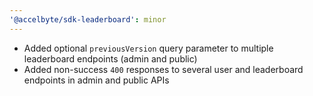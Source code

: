 ```yaml
---
'@accelbyte/sdk-leaderboard': minor
---
```


- Added optional `previousVersion` query parameter to multiple leaderboard endpoints (admin and public)
- Added non-success `400` responses to several user and leaderboard endpoints in admin and public APIs